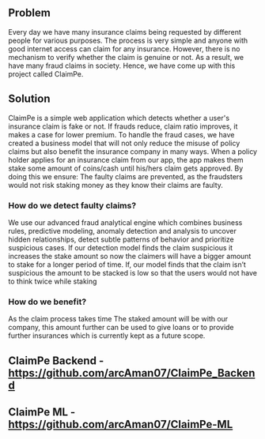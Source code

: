 ## Problem
Every day we have many insurance claims being requested by different people for various purposes. The process is very simple and anyone with good internet access can claim for any insurance. However, there is no mechanism to verify whether the claim is genuine or not. As a result, we have many fraud claims in society. Hence, we have come up with this project called ClaimPe.

## Solution

ClaimPe is a simple web application which detects whether a user's insurance claim is fake or not. If frauds reduce, claim ratio improves, it makes a case for lower premium. To handle the fraud cases, we have created a business model that will not only reduce the misuse of policy claims but also benefit the insurance company in many ways. 
When a policy holder applies for an insurance claim from our app, the app makes them stake some amount of coins/cash until his/hers claim gets approved. By doing this we ensure: 
The faulty claims are prevented, as the fraudsters would not risk staking money as they know their claims are faulty.

### How do we detect faulty claims?
We use our advanced fraud analytical engine which combines business rules, predictive modeling, anomaly detection and analysis to uncover hidden relationships, detect subtle patterns of behavior and prioritize suspicious cases.
If our detection model finds the claim suspicious it increases the stake amount so now the claimers will have a bigger amount to stake for a longer period of time.
If, our model finds that the claim isn’t suspicious the amount to be stacked is low so that the users would not have to think twice while staking

### How do we benefit?
As the claim process takes time The staked amount will be with our company, this amount further can be used to give loans or to provide further insurances which is currently kept as a future scope.

## ClaimPe Backend - https://github.com/arcAman07/ClaimPe_Backend
## ClaimPe ML - https://github.com/arcAman07/ClaimPe-ML

